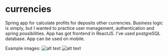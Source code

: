 # currencies
Spring app for calculate profits for deposits other currencies. 
Business logic is simply, but I wanted to practice user management, authentication and spring possibilities. 
App has got frontend in ReactJS. 
I've used postgreSQL database.
App can be used on mobile.

Example images:
![alt text](https://i.ibb.co/DCW9j5k/2022-02-05-19h26-23.png)
![alt text](https://i.ibb.co/8dgH9Tz/2022-02-05-19h27-04.png)
